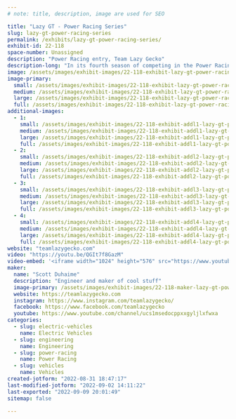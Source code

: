 ```yaml
---
# note: title, description, image are used for SEO

title: "Lazy GT - Power Racing Series"
slug: lazy-gt-power-racing-series
permalink: /exhibits/lazy-gt-power-racing-series/
exhibit-id: 22-118
space-number: Unassigned
description: "Power Racing entry, Team Lazy Gecko"
description-long: "In its fourth season of competing in the Power Racing Series, Lazy GT is a 48v Dual Motor Electric Go Kart. Member of Team Lazy Gecko."
image: /assets/images/exhibit-images/22-118-exhibit-lazy-gt-power-racing-series-2019-11-18-22-15-23-2-large.jpg
image-primary: 
  small: /assets/images/exhibit-images/22-118-exhibit-lazy-gt-power-racing-series-2019-11-18-22-15-23-2-small.jpg
  medium: /assets/images/exhibit-images/22-118-exhibit-lazy-gt-power-racing-series-2019-11-18-22-15-23-2-medium.jpg
  large: /assets/images/exhibit-images/22-118-exhibit-lazy-gt-power-racing-series-2019-11-18-22-15-23-2-large.jpg
  full: /assets/images/exhibit-images/22-118-exhibit-lazy-gt-power-racing-series-2019-11-18-22-15-23-2-full.jpg
additional-images: 
  - 1:
    small: /assets/images/exhibit-images/22-118-exhibit-addl1-lazy-gt-power-racing-series-2019-06-28-18-21-31-small.jpg
    medium: /assets/images/exhibit-images/22-118-exhibit-addl1-lazy-gt-power-racing-series-2019-06-28-18-21-31-medium.jpg
    large: /assets/images/exhibit-images/22-118-exhibit-addl1-lazy-gt-power-racing-series-2019-06-28-18-21-31-large.jpg
    full: /assets/images/exhibit-images/22-118-exhibit-addl1-lazy-gt-power-racing-series-2019-06-28-18-21-31-full.jpg
  - 2:
    small: /assets/images/exhibit-images/22-118-exhibit-addl2-lazy-gt-power-racing-series-2019-07-08-09-51-36-small.jpg
    medium: /assets/images/exhibit-images/22-118-exhibit-addl2-lazy-gt-power-racing-series-2019-07-08-09-51-36-medium.jpg
    large: /assets/images/exhibit-images/22-118-exhibit-addl2-lazy-gt-power-racing-series-2019-07-08-09-51-36-large.jpg
    full: /assets/images/exhibit-images/22-118-exhibit-addl2-lazy-gt-power-racing-series-2019-07-08-09-51-36-full.jpg
  - 3:
    small: /assets/images/exhibit-images/22-118-exhibit-addl3-lazy-gt-power-racing-series-2019-08-23-08-45-35-small.jpg
    medium: /assets/images/exhibit-images/22-118-exhibit-addl3-lazy-gt-power-racing-series-2019-08-23-08-45-35-medium.jpg
    large: /assets/images/exhibit-images/22-118-exhibit-addl3-lazy-gt-power-racing-series-2019-08-23-08-45-35-large.jpg
    full: /assets/images/exhibit-images/22-118-exhibit-addl3-lazy-gt-power-racing-series-2019-08-23-08-45-35-full.jpg
  - 4:
    small: /assets/images/exhibit-images/22-118-exhibit-addl4-lazy-gt-power-racing-series-2019-09-13-16-09-29-1-small.jpg
    medium: /assets/images/exhibit-images/22-118-exhibit-addl4-lazy-gt-power-racing-series-2019-09-13-16-09-29-1-medium.jpg
    large: /assets/images/exhibit-images/22-118-exhibit-addl4-lazy-gt-power-racing-series-2019-09-13-16-09-29-1-large.jpg
    full: /assets/images/exhibit-images/22-118-exhibit-addl4-lazy-gt-power-racing-series-2019-09-13-16-09-29-1-full.jpg
website: "teamlazygecko.com"
video: "https://youtu.be/QGIt7f8GazM"
video-embed: '<iframe width="1024" height="576" src="https://www.youtube.com/embed/QGIt7f8GazM?feature=oembed" frameborder="0" allow="accelerometer; autoplay; clipboard-write; encrypted-media; gyroscope; picture-in-picture" allowfullscreen title="Orlando Maker Faire 2021"></iframe>'
maker: 
  name: "Scott Duhaime"
  description: "Engineer and maker of cool stuff"
  image-primary: /assets/images/exhibit-images/22-118-maker-lazy-gt-power-racing-series-lazy-gt-orlando-medium.jpg
  website: https://teamlazygecko.com
  instagram: https://www.instagram.com/teamlazygecko/
  facebook: https://www.facebook.com/teamlazygecko
  youtube: https://www.youtube.com/channel/ucs1msedocppxxgyljlxfwxa
categories: 
  - slug: electric-vehicles
    name: Electric Vehicles
  - slug: engineering
    name: Engineering
  - slug: power-racing
    name: Power Racing
  - slug: vehicles
    name: Vehicles
created-jotform: "2022-08-31 18:47:17"
last-modified-jotform: "2022-09-02 14:11:22"
last-exported: "2022-09-09 20:01:49"
sitemap: false

---
```

